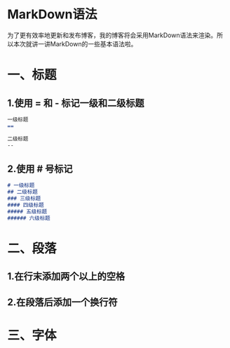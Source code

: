 # MarkDown语法

为了更有效率地更新和发布博客，我的博客将会采用MarkDown语法来渲染。所以本次就讲一讲MarkDown的一些基本语法啦。

# 一、标题

## 1.使用 = 和 - 标记一级和二级标题

```markdown
一级标题
==

二级标题
--
```

## 2.使用 # 号标记

```markdown
# 一级标题
## 二级标题
### 三级标题
#### 四级标题
##### 五级标题
###### 六级标题
```

# 二、段落

## 1.在行末添加两个以上的空格

## 2.在段落后添加一个换行符

# 三、字体

## 

